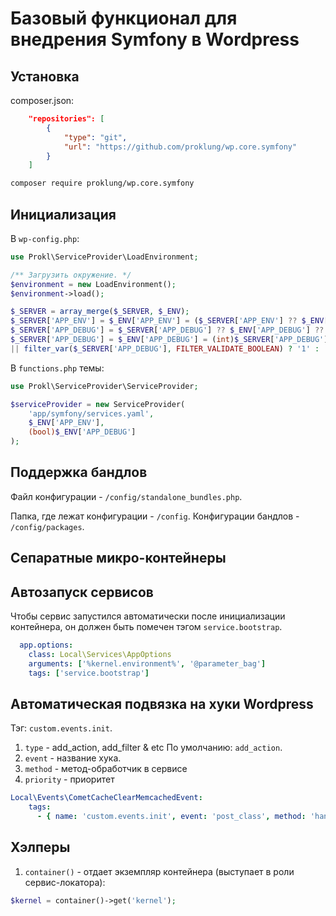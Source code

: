 # Базовый функционал для внедрения Symfony в Wordpress

## Установка

composer.json:

```json
    "repositories": [
        {
            "type": "git",
            "url": "https://github.com/proklung/wp.core.symfony"
        }
    ]
```

```bash
composer require proklung/wp.core.symfony
```

## Инициализация

В `wp-config.php`:

```php
use Prokl\ServiceProvider\LoadEnvironment;

/** Загрузить окружение. */
$environment = new LoadEnvironment();
$environment->load();

$_SERVER = array_merge($_SERVER, $_ENV);
$_SERVER['APP_ENV'] = $_ENV['APP_ENV'] = ($_SERVER['APP_ENV'] ?? $_ENV['APP_ENV'] ?? null) ?: 'dev';
$_SERVER['APP_DEBUG'] = $_SERVER['APP_DEBUG'] ?? $_ENV['APP_DEBUG'] ?? 'prod' !== $_SERVER['APP_ENV'];
$_SERVER['APP_DEBUG'] = $_ENV['APP_DEBUG'] = (int)$_SERVER['APP_DEBUG']
|| filter_var($_SERVER['APP_DEBUG'], FILTER_VALIDATE_BOOLEAN) ? '1' : '0';
```

В `functions.php` темы:

```php
use Prokl\ServiceProvider\ServiceProvider;

$serviceProvider = new ServiceProvider(
    'app/symfony/services.yaml',
    $_ENV['APP_ENV'],
    (bool)$_ENV['APP_DEBUG']
);
```

## Поддержка бандлов

Файл конфигурации - `/config/standalone_bundles.php`.

Папка, где лежат конфигурации - `/config`. Конфигурации бандлов - `/config/packages`. 

## Сепаратные микро-контейнеры

## Автозапуск сервисов

Чтобы сервис запустился автоматически после инициализации контейнера, он должен быть помечен тэгом `service.bootstrap`.

```yaml
  app.options:
    class: Local\Services\AppOptions
    arguments: ['%kernel.environment%', '@parameter_bag']
    tags: ['service.bootstrap']
```

## Автоматическая подвязка на хуки Wordpress

Тэг: `custom.events.init`.

1) `type` - add_action, add_filter & etc По умолчанию: `add_action`.
2) `event` - название хука.
3) `method` - метод-обработчик в сервисе
4) `priority` - приоритет

```yaml
Local\Events\CometCacheClearMemcachedEvent:
    tags:
      - { name: 'custom.events.init', event: 'post_class', method: 'handler', type: 'add_filter',  priority: 100 }
```

## Хэлперы

1) `container()` - отдает экземпляр контейнера (выступает в роли сервис-локатора):

```php
$kernel = container()->get('kernel');
```